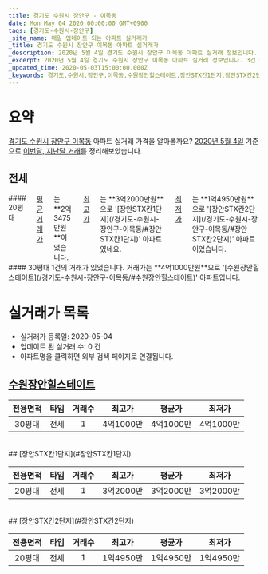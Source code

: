 ```yaml
---
title: 경기도 수원시 장안구 - 이목동
date: Mon May 04 2020 00:00:00 GMT+0900
tags: [경기도-수원시-장안구]
_site_name: 매일 업데이트 되는 아파트 실거래가
_title: 경기도 수원시 장안구 이목동 아파트 실거래가
_description: 2020년 5월 4일 경기도 수원시 장안구 이목동 아파트 실거래 정보입니다. 3건 아파트 정보가 있습니다.
_excerpt: 2020년 5월 4일 경기도 수원시 장안구 이목동 아파트 실거래 정보입니다. 3건 아파트 정보가 있습니다.
_updated_time: 2020-05-03T15:00:00.000Z
_keywords: 경기도,수원시,장안구,이목동,수원장안힐스테이트,장안STX칸1단지,장안STX칸2단지
---
```





# 요약
<ins>경기도 수원시 장안구 이목동</ins> 아파트 실거래 가격을 알아볼까요? <ins>2020년 5월 4일</ins> 기준으로 <ins>이번달, 지난달 거래</ins>를 정리해보았습니다.

## 전세
<div class="container">
<div class="six columns" markdown="1">
#### 20평대
<ins>평균 거래가</ins>는 **2억3475만원**이었습니다. <ins>최고가</ins>는 **3억2000만원**으로 '[장안STX칸1단지](/경기도-수원시-장안구-이목동/#장안STX칸1단지)' 아파트였네요. <ins>최저가</ins>는 **1억4950만원**으로 '[장안STX칸2단지](/경기도-수원시-장안구-이목동/#장안STX칸2단지)' 아파트이었습니다.
</div>
<div class="six columns" markdown="1">
#### 30평대
1건의 거래가 있었습니다. 거래가는 **4억1000만원**으로 '[수원장안힐스테이트](/경기도-수원시-장안구-이목동/#수원장안힐스테이트)' 아파트입니다.
</div>
</div>



# 실거래가 목록
- 실거래가 등록일: 2020-05-04
- 업데이트 된 실거래 수: 0 건
- 아파트명을 클릭하면 외부 검색 페이지로 연결됩니다.

## [수원장안힐스테이트](#수원장안힐스테이트)

|전용면적|타입|거래수|최고가|평균가|최저가|
|:---:|:---:|:---:|:---:|:---:|:---:|
|30평대|<span class="deal-type-2">전세</span>|1|4억1000만|4억1000만|4억1000만|

<br/>
## [장안STX칸1단지](#장안STX칸1단지)

|전용면적|타입|거래수|최고가|평균가|최저가|
|:---:|:---:|:---:|:---:|:---:|:---:|
|20평대|<span class="deal-type-2">전세</span>|1|3억2000만|3억2000만|3억2000만|

<br/>
## [장안STX칸2단지](#장안STX칸2단지)

|전용면적|타입|거래수|최고가|평균가|최저가|
|:---:|:---:|:---:|:---:|:---:|:---:|
|20평대|<span class="deal-type-2">전세</span>|1|1억4950만|1억4950만|1억4950만|

<br/>



